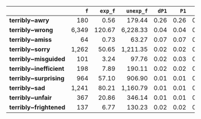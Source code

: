 |                          |   `f` |   `exp_f` |   `unexp_f` |   `dP1` |   `P1` |   `dP2` |   `P2` |   `LRC` |      `G2` |        `N` |   `f1` |    `f2` | `l1`     | `l2`        |
|:-------------------------|------:|----------:|------------:|--------:|-------:|--------:|-------:|--------:|----------:|-----------:|-------:|--------:|:---------|:------------|
| **terribly~awry**        |   180 |      0.56 |      179.44 |    0.26 |   0.26 |    0.00 |   0.00 |    8.02 |  1,770.97 | 72,839,589 | 58,964 |     692 | terribly | awry        |
| **terribly~wrong**       | 6,349 |    120.67 |    6,228.33 |    0.04 |   0.04 |    0.11 |   0.11 |    5.67 | 38,814.14 | 72,839,589 | 58,964 | 149,064 | terribly | wrong       |
| **terribly~amiss**       |    64 |      0.73 |       63.27 |    0.07 |   0.07 |    0.00 |   0.00 |    5.37 |    451.25 | 72,839,589 | 58,964 |     898 | terribly | amiss       |
| **terribly~sorry**       | 1,262 |     50.65 |    1,211.35 |    0.02 |   0.02 |    0.02 |   0.02 |    4.43 |  5,741.83 | 72,839,589 | 58,964 |  62,573 | terribly | sorry       |
| **terribly~misguided**   |   101 |      3.24 |       97.76 |    0.02 |   0.03 |    0.00 |   0.00 |    4.09 |    501.57 | 72,839,589 | 58,964 |   4,008 | terribly | misguided   |
| **terribly~inefficient** |   198 |      7.89 |      190.11 |    0.02 |   0.02 |    0.00 |   0.00 |    4.05 |    900.41 | 72,839,589 | 58,964 |   9,744 | terribly | inefficient |
| **terribly~surprising**  |   964 |     57.10 |      906.90 |    0.01 |   0.01 |    0.02 |   0.02 |    3.82 |  3,660.97 | 72,839,589 | 58,964 |  70,540 | terribly | surprising  |
| **terribly~sad**         | 1,241 |     80.21 |    1,160.79 |    0.01 |   0.01 |    0.02 |   0.02 |    3.73 |  4,513.50 | 72,839,589 | 58,964 |  99,081 | terribly | sad         |
| **terribly~unfair**      |   367 |     20.86 |      346.14 |    0.01 |   0.01 |    0.01 |   0.01 |    3.71 |  1,419.19 | 72,839,589 | 58,964 |  25,769 | terribly | unfair      |
| **terribly~frightened**  |   137 |      6.77 |      130.23 |    0.02 |   0.02 |    0.00 |   0.00 |    3.60 |    565.89 | 72,839,589 | 58,964 |   8,364 | terribly | frightened  |